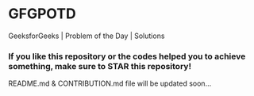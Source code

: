 # GFGPOTD
GeeksforGeeks | Problem of the Day | Solutions

### If you like this repository or the codes helped you to achieve something, make sure to **STAR** this repository!

README.md & CONTRIBUTION.md file will be updated soon...
